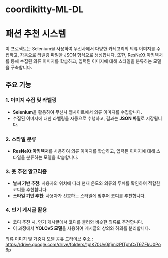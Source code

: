 # coordikitty-ML-DL
# 패션 추천 시스템

이 프로젝트는 Selenium을 사용하여 무신사에서 다양한 카테고리의 의류 이미지를 수집하고, 자동으로 라벨링 파일을 JSON 형식으로 생성합니다. 또한, ResNeXt 아키텍처를 통해 수집된 의류 이미지를 학습하고, 입력된 이미지에 대해 스타일을 분류하는 모델을 구축합니다.

## 주요 기능

### 1. 이미지 수집 및 라벨링
- **Selenium**을 활용하여 무신사 웹사이트에서 의류 이미지를 수집합니다.
- 수집된 이미지에 대한 라벨링을 자동으로 수행하고, 결과는 **JSON 파일**로 저장됩니다.

### 2. 스타일 분류
- **ResNeXt 아키텍처**를 사용하여 의류 이미지를 학습하고, 입력된 이미지에 대해 스타일을 분류하는 모델을 학습합니다.

### 3. 옷 추천 알고리즘
- **날씨 기반 추천**: 사용자의 위치에 따라 현재 온도와 의류의 두께를 확인하여 적합한 코디를 추천합니다.
- **스타일 기반 추천**: 사용자가 선호하는 스타일에 맞추어 코디를 추천합니다.

### 4. 인기 게시글 활용
- 코디 추천 시, 인기 게시글에서 코디를 불러와 비슷한 의류로 추천합니다.
- 이 과정에서 **YOLOv5 모델**을 사용하여 게시글의 상의와 하의를 분리합니다.


의류 이미지 및 가중치 모델 공유 드라이브 주소 : https://drive.google.com/drive/folders/1pIK70Uv0jfjmizPITphCxT6ZFkU0Po6p
